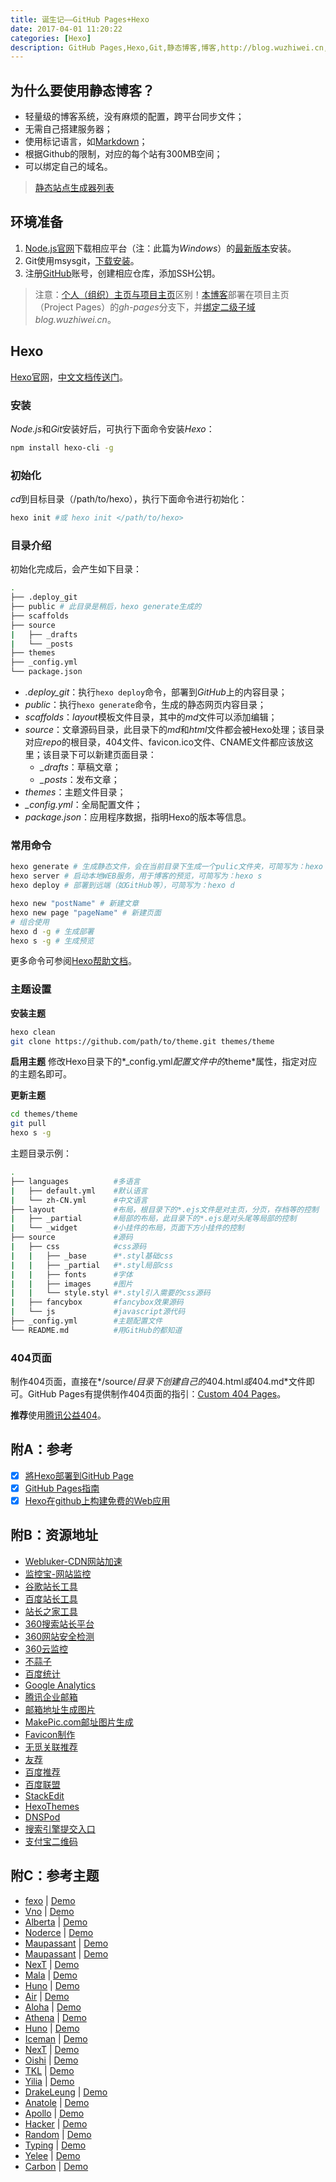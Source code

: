 ```yaml
---
title: 诞生记——GitHub Pages+Hexo
date: 2017-04-01 11:20:22
categories: [Hexo]
description: GitHub Pages,Hexo,Git,静态博客,博客,http://blog.wuzhiwei.cn,http://wuzhiwei.cn
---
```

## 为什么要使用静态博客？
- 轻量级的博客系统，没有麻烦的配置，跨平台同步文件；
- 无需自己搭建服务器；
- 使用标记语言，如[Markdown](http://markdown.tw/)；
- 根据Github的限制，对应的每个站有300MB空间；
- 可以绑定自己的域名。

> [静态站点生成器列表](https://staticsitegenerators.net/)

## 环境准备

1. [Node.js官网](https://nodejs.org/)下载相应平台（注：此篇为*Windows*）的[最新版本](https://nodejs.org/en/download/)安装。
2. Git使用msysgit，[下载安装](https://git-scm.com/download/)。
3. 注册[GitHub](https://github.com)账号，创建相应仓库，添加SSH公钥。
  > 注意：[个人（组织）主页与项目主页](https://help.github.com/articles/user-organization-and-project-pages/)区别！[本博客](http://blog.wuzhiwei.cn)部署在项目主页（Project Pages）的*gh-pages*分支下，并[绑定二级子域](https://help.github.com/articles/setting-up-a-custom-subdomain/)*blog.wuzhiwei.cn*。

## Hexo
[Hexo官网](https://hexo.io/)，[中文文档传送门](https://hexo.io/zh-cn/docs/)。

### 安装
*Node.js*和*Git*安装好后，可执行下面命令安装*Hexo*：
``` bash
npm install hexo-cli -g
```
### 初始化
*cd*到目标目录（/path/to/hexo），执行下面命令进行初始化：
``` bash
hexo init #或 hexo init </path/to/hexo>
```
### 目录介绍
初始化完成后，会产生如下目录：
``` bash
.
├── .deploy_git
├── public # 此目录是稍后，hexo generate生成的
├── scaffolds
├── source
|   ├── _drafts
|   └── _posts
├── themes
├── _config.yml
└── package.json
```
- *.deploy_git*：执行`hexo deploy`命令，部署到*GitHub*上的内容目录；
- *public*：执行`hexo generate`命令，生成的静态网页内容目录；
- *scaffolds*：*layout*模板文件目录，其中的*md*文件可以添加编辑；
- *source*：文章源码目录，此目录下的*md*和*html*文件都会被Hexo处理；该目录对应*repo*的根目录，404文件、favicon.ico文件、CNAME文件都应该放这里；该目录下可以新建页面目录：
  - *_drafts*：草稿文章；
  - *_posts*：发布文章；
- *themes*：主题文件目录；
- *_config.yml*：全局配置文件；
- *package.json*：应用程序数据，指明Hexo的版本等信息。

### 常用命令
``` bash
hexo generate # 生成静态文件，会在当前目录下生成一个pulic文件夹，可简写为：hexo g
hexo server # 启动本地WEB服务，用于博客的预览，可简写为：hexo s
hexo deploy # 部署到远端（如GitHub等），可简写为：hexo d

hexo new "postName" # 新建文章
hexo new page "pageName" # 新建页面
# 组合使用
hexo d -g # 生成部署
hexo s -g # 生成预览
```
更多命令可参阅[Hexo帮助文档](https://hexo.io/zh-cn/docs/)。

### 主题设置
**安装主题**
``` bash
hexo clean
git clone https://github.com/path/to/theme.git themes/theme
```

**启用主题**
修改Hexo目录下的*_config.yml*配置文件中的*theme*属性，指定对应的主题名即可。

**更新主题**
``` bash
cd themes/theme
git pull
hexo s -g
```

主题目录示例：
``` bash
.
├── languages          #多语言
|   ├── default.yml    #默认语言
|   └── zh-CN.yml      #中文语言
├── layout             #布局，根目录下的*.ejs文件是对主页，分页，存档等的控制
|   ├── _partial       #局部的布局，此目录下的*.ejs是对头尾等局部的控制
|   └── _widget        #小挂件的布局，页面下方小挂件的控制
├── source             #源码
|   ├── css            #css源码 
|   |   ├── _base      #*.styl基础css
|   |   ├── _partial   #*.styl局部css
|   |   ├── fonts      #字体
|   |   ├── images     #图片
|   |   └── style.styl #*.styl引入需要的css源码
|   ├── fancybox       #fancybox效果源码
|   └── js             #javascript源代码
├── _config.yml        #主题配置文件
└── README.md          #用GitHub的都知道
```

### 404页面
制作404页面，直接在*/source/*目录下创建自己的*404.html*或*404.md*文件即可。GitHub Pages有提供制作404页面的指引：[Custom 404 Pages](https://help.github.com/articles/custom-404-pages)。

**推荐**使用[腾讯公益404](http://www.qq.com/404/)。

## 附A：参考
- [x] [將Hexo部署到GitHub Page](http://alincode.github.io/blog/2016/03/05/hexo-deploy/)
- [x] [GitHub Pages指南](http://wiki.jikexueyuan.com/project/github-pages-basics/)
- [x] [Hexo在github上构建免费的Web应用](http://blog.fens.me/hexo-blog-github/)

<!-- more -->
## 附B：资源地址
- [Webluker-CDN网站加速](http://www.webluker.com/)
- [监控宝-网站监控](http://www.jiankongbao.com/)
- [谷歌站长工具](http://www.google.com/intl/zh-CN/webmasters)
- [百度站长工具](http://zhanzhang.baidu.com/)
- [站长之家工具](http://tool.chinaz.com/)
- [360搜索站长平台](http://zhanzhang.so.com/)
- [360网站安全检测](http://webscan.360.cn/)
- [360云监控](http://jk.cloud.360.cn/)
- [不蒜子](http://busuanzi.ibruce.info/)
- [百度统计](http://tongji.baidu.com/)
- [Google Analytics](http://www.google.com/analytics/web/?hl=zh-CN)
- [腾讯企业邮箱](http://exmail.qq.com/)
- [邮箱地址生成图片](http://pic.sdodo.com/tool/mailpic)
- [MakePic.com邮址图片生成](http://www.makepic.com/email.php)
- [Favicon制作](http://tool.lu/favicon)
- [无觅关联推荐](http://www.wumii.com/widget/relatedItems)
- [友荐](http://www.ujian.cc/)
- [百度推荐](http://tuijian.baidu.com/)
- [百度联盟](http://union.baidu.com/)
- [StackEdit](https://stackedit.io/)
- [HexoThemes](https://github.com/hexojs/hexo/wiki/Themes)
- [DNSPod](https://www.dnspod.cn/)
- [搜索引擎提交入口](http://www.sousuoyinqingtijiao.com/)
- [支付宝二维码](https://qr.alipay.com/paipai/open.htm)

## 附C：参考主题
- [fexo](https://github.com/forsigner/fexo) | [Demo](http://forsigner.com/)
- [Vno](https://github.com/lenbo-ma/hexo-theme-vno) | [Demo](http://mlongbo.com/)
- [Alberta](https://github.com/ken8203/hexo-theme-alberta) | [Demo](http://jaychung.tw/)
- [Noderce](https://github.com/willerce/hexo-theme-noderce) | [Demo](http://willerce.com/)
- [Maupassant](https://github.com/tufu9441/maupassant-hexo) | [Demo](https://www.haomwei.com/)
- [Maupassant](https://github.com/7ye/maupassant-hexo) | [Demo](http://sevennight.cc/)
- [NexT](https://github.com/iissnan/hexo-theme-next) | [Demo](http://heroicyang.com)
- [Mala](https://github.com/idhyt/hexo-theme-next/tree/magiclamp) | [Demo](http://blog.idhyt.com/)
- [Huno](https://github.com/someus/huno) | [Demo](http://letiantian.me/)
- [Air](https://github.com/hustcer/hexo-theme-air) | [Demo](http://topdna.org/)
- [Aloha](https://github.com/henryhuang/hexo-theme-aloha) | [Demo](http://huangyijie.com/)
- [Athena](https://github.com/steven5538/hexo-theme-athena) | [Demo](http://steven5538.tw/)
- [Huno](https://github.com/someus/huno) | [Demo](http://letiantian.me/)
- [Iceman](https://github.com/wizicer/iceman) | [Demo](http://icerdesign.com/)
- [NexT](https://github.com/iissnan/hexo-theme-next) | [Demo](http://notes.iissnan.com/)
- [Oishi](https://github.com/henryhuang/oishi) | [Demo](http://henryhuang.github.io/oishi/)
- [TKL](https://github.com/SuperKieran/TKL) | [Demo](http://go.kieran.top/)
- [Yilia](https://github.com/litten/hexo-theme-yilia) | [Demo](http://litten.me/)
- [DrakeLeung](https://github.com/DrakeLeung/blog) | [Demo](https://lyyourc.com)
- [Anatole](https://github.com/Ben02/hexo-theme-Anatole) | [Demo](http://anatole.munen.cc)
- [Apollo](https://github.com/pinggod/hexo-theme-apollo) | [Demo](http://pinggod.com)
- [Hacker](https://github.com/CodeDaraW/Hacker) | [Demo](https://blog.daraw.cn/)
- [Random](https://github.com/stiekel/hexo-theme-random) | [Demo](https://chensd.com/)
- [Typing](https://github.com/geekplux/hexo-theme-typing) | [Demo](http://geekplux.com)
- [Yelee](https://github.com/MOxFIVE/hexo-theme-yelee) | [Demo](http://moxfive.xyz)
- [Carbon](https://github.com/icylogic/carbon) | [Demo](https://icylogic.github.io/carbon/)